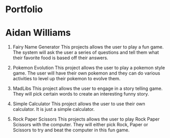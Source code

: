# Portfolio
# Aidan Williams


1. Fairy Name Generator
This projects allows the user to play a fun game. The system will ask the user a series of questions and tell them what their favorite food is based off their answers.

2. Pokemon Evolution
This project allows the user to play a pokemon style game. The user will have their own pokemon and they can do various activities to level up their pokemon to evolve them.

3. MadLibs
This project allows the user to engage in a story telling game. They will pick certain words to create an interesting funny story.

4. Simple Calculator
This project allows the user to use their own calculator. It is just a simple calculator.

5. Rock Paper Scissors
This projects allows the user to play Rock Paper Scissors with the computer. They will either pick Rock, Paper or Scissors to try and beat the computer in this fun game.
